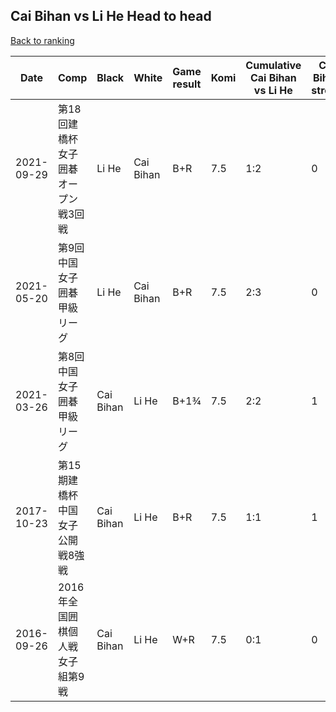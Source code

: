 ## Cai Bihan vs Li He Head to head

[Back to ranking](../../index.md)




| **Date** | **Comp** | **Black** | **White** | **Game result** | **Komi** | **Cumulative Cai Bihan vs Li He** | **Cai Bihan streak** | **Li He streak** | 
| --- | --- | --- | --- | --- | --- | --- | --- | --- |
| 2021-09-29 | 第18回建橋杯女子囲碁オープン戦3回戦 | Li He | Cai Bihan | B+R | 7.5 | 1:2 | 0 | 1 | 
| 2021-05-20 | 第9回中国女子囲碁甲級リーグ | Li He | Cai Bihan | B+R | 7.5 | 2:3 | 0 | 1 | 
| 2021-03-26 | 第8回中国女子囲碁甲級リーグ | Cai Bihan | Li He | B+1¾ | 7.5 | 2:2 | 1 | 0 | 
| 2017-10-23 | 第15期建橋杯中国女子公開戦8強戦 | Cai Bihan | Li He | B+R | 7.5 | 1:1 | 1 | 0 | 
| 2016-09-26 | 2016年全国囲棋個人戦女子組第9戦 | Cai Bihan | Li He | W+R | 7.5 | 0:1 | 0 | 1 |




